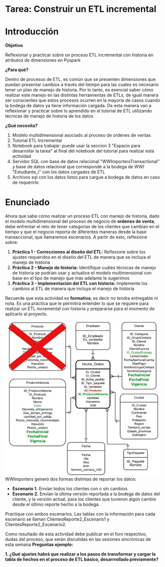 # Tarea: Construir un ETL incremental

# Introducción

**Objetivo**

Reflexionar y practicar sobre un proceso ETL incremental con historia en atributos de dimensiones en Pyspark

**¿Para qué?**

Dentro  de  procesos  de  ETL,  es común  que se  presenten  dimensiones que puedan  presentar cambios a través del tiempo para las cuales es necesario tener un plan de manejo de historia. Por lo tanto, es esencial saber cómo realizar este manejo en las distintas herramientas de ETLs, de igual manera ser conscientes que estos procesos ocurren en la mayoría de casos cuando la bodega de datos ya tiene información cargada. De esta manera van a reflexionar y practicar sobre lo aprendido en el tutorial de ETL utilizando técnicas de manejo de historia de los datos

**¿Qué necesita?**

1. Modelo multidimensional asociado al proceso de ordenes de ventas
2. Tutorial ETL Incremental 
3. Notebook para trabajar: puede usar la seccion 3 "Espacio para desarrollar la tarea" al final del notebook del tutorial para realizar esta actividad
5. Servidor SQL con base de datos relacional "WWImportersTransactional" y base de datos relacional que corresponde a la bodega de WWI "Estudiante_i" con los datos cargados de ETL
6. Archivos sql con los datos listos para cargue a bodega de datos en caso de requerirlo

# Enunciado
Ahora que sabe cómo realizar un proceso ETL con manejo de historia, dado el modelo multidimensional del proceso de negocio de **ordenes de venta**, debe enfrentar el reto de tener categorias de los clientes que cambian en el tiempo y que el negocio reporta de  diferentes maneras desde la base transaccional, que llamaremos escenarios. A partir de esto, reflexione sobre:
1. **Práctica 1 - Correcciones al diseño del ETL:** Reflexione sobre los ajustes requeridos en el diseño del ETL de manera que se incluya el manejo de historia 
2. **Práctica 2 - Manejo de historia:** Identifique cuáles técnicas de manejo de historia se podrían usar y actualice el modelo multimensional con base en el tipo de manejo que más adelante le sugerimos
3. **Práctica 3 - Implementación del ETL con historia:** Implemente los cambios al ETL de manera que incluya el manejo de historia

Recuerde que esta actividad es **formativa**, es decir no tendra entregable ni nota. Es una práctica que le permitirá entender lo que se requiere para realizar un ETL incremental con historia y prepararse para el momento de aplicarlo al proyecto. 

![](Img/ModeloHistoriaTarea.jpg)
WWImporters generó dos formas distintas de reportar los datos:
- **Escenario 1.** Envían todos los clientes con o sin cambios
- **Escenario 2.** Envían la última versión reportada a la bodega de datos del cliente, y la versión actual, para los clientes que tuvieron algún cambio desde el último reporte hecho a la bodega.

Practique con ambos escenarios. Las tablas con la información para cada escenario se llaman ClientesReporte2_Escenario1 y ClientesReporte2_Escenario2.

Como resultado de esta actividad debe publicar en el foro respectivo, dudas del proceso, que serán discutidas en las sesiones sincrónicas de esta semana
**Preguntas ejemplo:**

**1. ¿Qué ajustes habrá que realizar a los pasos de transformar y cargar la tabla de hechos en el proceso de ETL básico, desarrrollado previamente?** 
